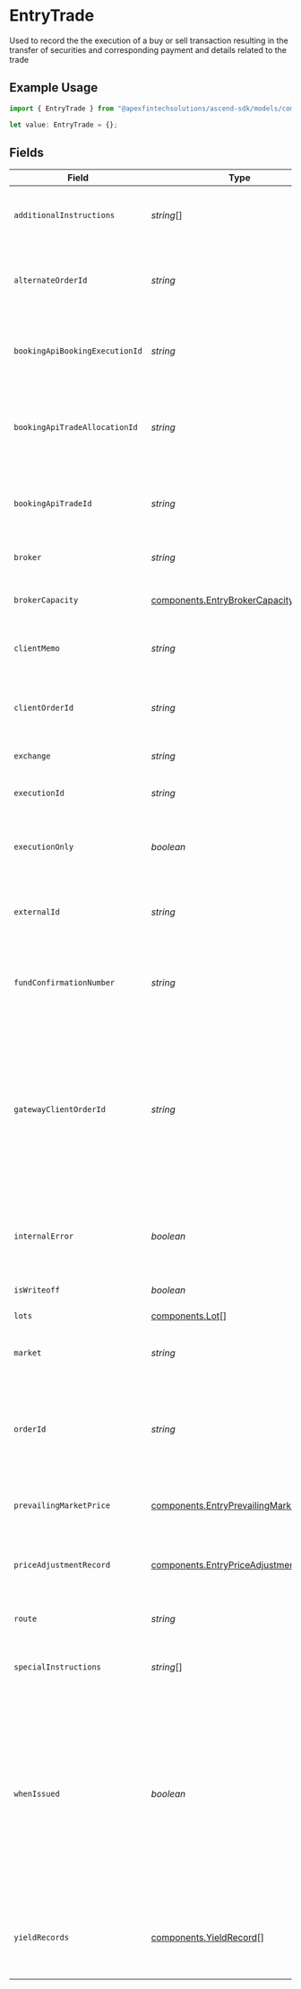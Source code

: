 # EntryTrade

Used to record the the execution of a buy or sell transaction resulting in the transfer of securities and corresponding payment and details related to the trade

## Example Usage

```typescript
import { EntryTrade } from "@apexfintechsolutions/ascend-sdk/models/components";

let value: EntryTrade = {};
```

## Fields

| Field                                                                                                                                                                                                            | Type                                                                                                                                                                                                             | Required                                                                                                                                                                                                         | Description                                                                                                                                                                                                      | Example                                                                                                                                                                                                          |
| ---------------------------------------------------------------------------------------------------------------------------------------------------------------------------------------------------------------- | ---------------------------------------------------------------------------------------------------------------------------------------------------------------------------------------------------------------- | ---------------------------------------------------------------------------------------------------------------------------------------------------------------------------------------------------------------- | ---------------------------------------------------------------------------------------------------------------------------------------------------------------------------------------------------------------- | ---------------------------------------------------------------------------------------------------------------------------------------------------------------------------------------------------------------- |
| `additionalInstructions`                                                                                                                                                                                         | *string*[]                                                                                                                                                                                                       | :heavy_minus_sign:                                                                                                                                                                                               | To be populated by the submitter of the trade detail                                                                                                                                                             | [<br/>"As-Of Trade Example",<br/>"to Cancel"<br/>]                                                                                                                                                               |
| `alternateOrderId`                                                                                                                                                                                               | *string*                                                                                                                                                                                                         | :heavy_minus_sign:                                                                                                                                                                                               | Max Length 50 characters. Alternate order id from the street used for FRAC trades                                                                                                                                | 8d7f6375                                                                                                                                                                                                         |
| `bookingApiBookingExecutionId`                                                                                                                                                                                   | *string*                                                                                                                                                                                                         | :heavy_minus_sign:                                                                                                                                                                                               | base64 encoded value assigned by the Booking API to all executions                                                                                                                                               | 01HZ5Z4E00AM2DCPK21PYM07PM                                                                                                                                                                                       |
| `bookingApiTradeAllocationId`                                                                                                                                                                                    | *string*                                                                                                                                                                                                         | :heavy_minus_sign:                                                                                                                                                                                               | base64 encoded value assigned by the Booking API if a trade belongs to an allocation                                                                                                                             | 01HYKYBD00JBQAZ8477RD1M8T7                                                                                                                                                                                       |
| `bookingApiTradeId`                                                                                                                                                                                              | *string*                                                                                                                                                                                                         | :heavy_minus_sign:                                                                                                                                                                                               | base64 encoded value assigned by the Booking API to all trades                                                                                                                                                   | 01HYKYBD00JBQAZ8477RD1M8T7                                                                                                                                                                                       |
| `broker`                                                                                                                                                                                                         | *string*                                                                                                                                                                                                         | :heavy_minus_sign:                                                                                                                                                                                               | Executing broker of the trade                                                                                                                                                                                    | JNST                                                                                                                                                                                                             |
| `brokerCapacity`                                                                                                                                                                                                 | [components.EntryBrokerCapacity](../../models/components/entrybrokercapacity.md)                                                                                                                                 | :heavy_minus_sign:                                                                                                                                                                                               | Used to calculate broadridge blotter code                                                                                                                                                                        | PRINCIPAL                                                                                                                                                                                                        |
| `clientMemo`                                                                                                                                                                                                     | *string*                                                                                                                                                                                                         | :heavy_minus_sign:                                                                                                                                                                                               | client usage area (intact). len 20                                                                                                                                                                               | [<br/>"Detail from client",<br/>"More details from client"<br/>]                                                                                                                                                 |
| `clientOrderId`                                                                                                                                                                                                  | *string*                                                                                                                                                                                                         | :heavy_minus_sign:                                                                                                                                                                                               | Max Length 50 characters. Client provided order id present in exec reports                                                                                                                                       | 0db56450                                                                                                                                                                                                         |
| `exchange`                                                                                                                                                                                                       | *string*                                                                                                                                                                                                         | :heavy_minus_sign:                                                                                                                                                                                               | MIC code for the exchange                                                                                                                                                                                        | OTC                                                                                                                                                                                                              |
| `executionId`                                                                                                                                                                                                    | *string*                                                                                                                                                                                                         | :heavy_minus_sign:                                                                                                                                                                                               | Max Length 50 characters. Execution id from the street                                                                                                                                                           | 01HZ5Z4E003KJ7B7FK3GGX2V74                                                                                                                                                                                       |
| `executionOnly`                                                                                                                                                                                                  | *boolean*                                                                                                                                                                                                        | :heavy_minus_sign:                                                                                                                                                                                               | Indicates whether Apex is the clearing broker for this trade                                                                                                                                                     | false                                                                                                                                                                                                            |
| `externalId`                                                                                                                                                                                                     | *string*                                                                                                                                                                                                         | :heavy_minus_sign:                                                                                                                                                                                               | Max Length 50 characters. External system id provided by a client                                                                                                                                                | 01HAWHW7PSNS99H9SSCY3J3MXZ_FROM_STREET-SELL-393767f7-0db5645                                                                                                                                                     |
| `fundConfirmationNumber`                                                                                                                                                                                         | *string*                                                                                                                                                                                                         | :heavy_minus_sign:                                                                                                                                                                                               | The confirmation number associated with a mutual fund trade                                                                                                                                                      | 1.0038862e+07                                                                                                                                                                                                    |
| `gatewayClientOrderId`                                                                                                                                                                                           | *string*                                                                                                                                                                                                         | :heavy_minus_sign:                                                                                                                                                                                               | Order id generated by trading-gateway (Trade-Ex) to uniquely identify all orders in their system Used as the client_order_id on new order singles sent downstream of the trading-gateway                         | 7039acda                                                                                                                                                                                                         |
| `internalError`                                                                                                                                                                                                  | *boolean*                                                                                                                                                                                                        | :heavy_minus_sign:                                                                                                                                                                                               | If set to true, indicates the trade should be omitted from client billing                                                                                                                                        | false                                                                                                                                                                                                            |
| `isWriteoff`                                                                                                                                                                                                     | *boolean*                                                                                                                                                                                                        | :heavy_minus_sign:                                                                                                                                                                                               | set on penny-for-the-lot trades                                                                                                                                                                                  | false                                                                                                                                                                                                            |
| `lots`                                                                                                                                                                                                           | [components.Lot](../../models/components/lot.md)[]                                                                                                                                                               | :heavy_minus_sign:                                                                                                                                                                                               | Trade lots                                                                                                                                                                                                       |                                                                                                                                                                                                                  |
| `market`                                                                                                                                                                                                         | *string*                                                                                                                                                                                                         | :heavy_minus_sign:                                                                                                                                                                                               | "MMAP" for multi market average price, "UNKN" for unknown                                                                                                                                                        | MMAP                                                                                                                                                                                                             |
| `orderId`                                                                                                                                                                                                        | *string*                                                                                                                                                                                                         | :heavy_minus_sign:                                                                                                                                                                                               | Max Length 50 characters. Internally generated order id that is returned to client on exec reports                                                                                                               | 8d7f6375                                                                                                                                                                                                         |
| `prevailingMarketPrice`                                                                                                                                                                                          | [components.EntryPrevailingMarketPrice](../../models/components/entryprevailingmarketprice.md)                                                                                                                   | :heavy_minus_sign:                                                                                                                                                                                               | The price for the instrument that is prevailing in the market                                                                                                                                                    | {<br/>"value": "0.25"<br/>}                                                                                                                                                                                      |
| `priceAdjustmentRecord`                                                                                                                                                                                          | [components.EntryPriceAdjustmentRecord](../../models/components/entrypriceadjustmentrecord.md)                                                                                                                   | :heavy_minus_sign:                                                                                                                                                                                               | Information about any price adjustments applied to the security                                                                                                                                                  |                                                                                                                                                                                                                  |
| `route`                                                                                                                                                                                                          | *string*                                                                                                                                                                                                         | :heavy_minus_sign:                                                                                                                                                                                               | The execution route Apex used for this trade                                                                                                                                                                     | MNGD                                                                                                                                                                                                             |
| `specialInstructions`                                                                                                                                                                                            | *string*[]                                                                                                                                                                                                       | :heavy_minus_sign:                                                                                                                                                                                               | Special instructions for the trade                                                                                                                                                                               | [<br/>"WITH_DIVIDEND",<br/>"OPTION_ASSIGNMENT"<br/>]                                                                                                                                                             |
| `whenIssued`                                                                                                                                                                                                     | *boolean*                                                                                                                                                                                                        | :heavy_minus_sign:                                                                                                                                                                                               | Indicates the trade was executed in a security that is not currently listed. When-issued securities are bought and sold before they are officially issued, allowing investors to speculate on their future value | false                                                                                                                                                                                                            |
| `yieldRecords`                                                                                                                                                                                                   | [components.YieldRecord](../../models/components/yieldrecord.md)[]                                                                                                                                               | :heavy_minus_sign:                                                                                                                                                                                               | The yields associated with a fixed income trade Only valid if the SecurityType is FIXED_INCOME                                                                                                                   |                                                                                                                                                                                                                  |